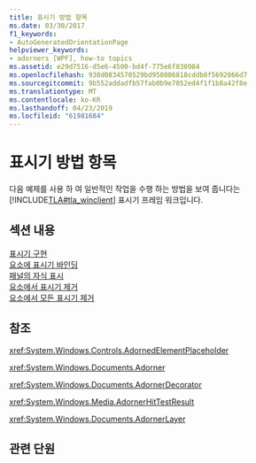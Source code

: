 ```yaml
---
title: 표시기 방법 항목
ms.date: 03/30/2017
f1_keywords:
- AutoGeneratedOrientationPage
helpviewer_keywords:
- adorners [WPF], how-to topics
ms.assetid: e29d7516-d5e6-4500-bd4f-775e6f830984
ms.openlocfilehash: 930d0834570529bd958006818cddb8f5692066d7
ms.sourcegitcommit: 9b552addadfb57fab0b9e7852ed4f1f1b8a42f8e
ms.translationtype: MT
ms.contentlocale: ko-KR
ms.lasthandoff: 04/23/2019
ms.locfileid: "61981684"
---
```

# <a name="adorners-how-to-topics"></a>표시기 방법 항목
다음 예제를 사용 하 여 일반적인 작업을 수행 하는 방법을 보여 줍니다는 [!INCLUDE[TLA#tla_winclient](../../../../includes/tlasharptla-winclient-md.md)] 표시기 프레임 워크입니다.  
  
## <a name="in-this-section"></a>섹션 내용  
 [표시기 구현](how-to-implement-an-adorner.md)  
 [요소에 표시기 바인딩](how-to-bind-an-adorner-to-an-element.md)  
 [패널의 자식 표시](how-to-adorn-the-children-of-a-panel.md)  
 [요소에서 표시기 제거](how-to-remove-an-adorner-from-an-element.md)  
 [요소에서 모든 표시기 제거](how-to-remove-all-adorners-from-an-element.md)  
  
## <a name="reference"></a>참조  
 <xref:System.Windows.Controls.AdornedElementPlaceholder>  
  
 <xref:System.Windows.Documents.Adorner>  
  
 <xref:System.Windows.Documents.AdornerDecorator>  
  
 <xref:System.Windows.Media.AdornerHitTestResult>  
  
 <xref:System.Windows.Documents.AdornerLayer>  
  
## <a name="related-sections"></a>관련 단원
